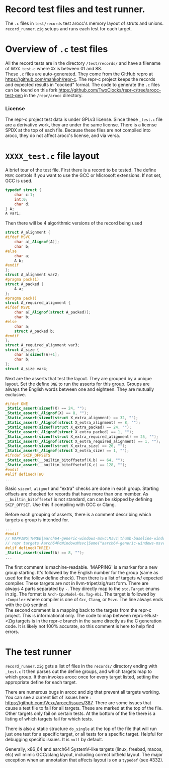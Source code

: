   
# Record test files and test runner.  
The `.c` files in `test/records` test arocc's memory layout of struts and unions. `record_runner.zig` setups and runs each test for each target.  
  
# Overview of `.c` test files  
  
All the record tests are in the directory `/test/records/` and have a filename of `00XX_test.c` where `XX` is between 01 and 88.  
These `.c` files are auto-generated. They come from the GitHub repro at https://github.com/mahkoh/repr-c. The repr-c project keeps the records and expected results in "cooked" format. The code to generate the `.c` files can be found on this fork https://github.com/TwoClocks/repr-c/tree/arocc-test-gen in the `/repr/arocc` directory.  
  
### License  
  
The repr-c project test data is under GPLv3 license. Since these `_test.c` file are a derivative work, they are under the same license. There is a license SPDX at the top of each file. Because these files are not compiled into arocc, they do not affect arocc's license, and via versa.  
  
# `XXXX_test.c` file layout  
  
A brief tour of the test file. First there is a record to be tested. The define `MSVC` controls if you want to use the GCC or Microsoft extensions. If not set, GCC is used.  
```c  
typedef struct {
    char c:1;  
    int:0;  
    char d;  
} A;  
A var1;  
```  
Then there will be 4 algorithmic versions of the record being used  
```c  
struct A_alignment {  
#ifdef MSVC
    char a[_Alignof(A)];  
    char b;
#else
    char a;
    A b;  
#endif
};
struct A_alignment var2;  
#pragma pack(1)
struct A_packed {  
    A a;  
};
#pragma pack()
struct A_required_alignment {  
#ifdef MSVC
    char a[_Alignof(struct A_packed)];  
    char b;
#else
    char a;
    struct A_packed b;  
#endif
};
struct A_required_alignment var3;  
struct A_size {  
    char a[sizeof(A)+1];  
    char b;
};
struct A_size var4;  
```  
Next are the asserts that test the layout. They are grouped by a unique layout. Set the define `ONE` to run the asserts for this group. Groups are always the English words between one and eighteen. They are mutually exclusive.  
```c  
#ifdef ONE
_Static_assert(sizeof(X) == 24, "");
_Static_assert(_Alignof(X) == 8, "");
_Static_assert(sizeof(struct X_extra_alignment) == 32, "");
_Static_assert(_Alignof(struct X_extra_alignment) == 8, "");
_Static_assert(sizeof(struct X_extra_packed) == 24, "");
_Static_assert(_Alignof(struct X_extra_packed) == 1, "");
_Static_assert(sizeof(struct X_extra_required_alignment) == 25, "");
_Static_assert(_Alignof(struct X_extra_required_alignment) == 1, "");
_Static_assert(sizeof(struct X_extra_size) == 26, "");
_Static_assert(_Alignof(struct X_extra_size) == 1, "");
#ifndef SKIP_OFFSETS
_Static_assert(__builtin_bitoffsetof(X,b) == 64, "");
_Static_assert(__builtin_bitoffsetof(X,c) == 128, "");
#endif
#elif defined(TWO
...
```  
Basic `sizeof`, `alignof` and "extra" checks are done in each group. Starting offsets are checked for records that have more than one member. As `__builtin_bitoffsetof` is not standard, can can be skipped by defining `SKIP_OFFSET`. Use this if compiling with GCC or Clang.
  
Before each grouping of asserts, there is a comment describing which targets a group is intended for.  
```c  
...  
#endif  
// MAPPING|THREE|aarch64-generic-windows-msvc:Msvc|thumb-baseline-windows-msvc:Msvc|END  
// repr targets Aarch64PcWindowsMsvc|Some("aarch64-generic-windows-msvc") Thumbv7aPcWindowsMsvc|Some("thumb-baseline-windows-msvc")   
#elif defined(THREE)  
_Static_assert(sizeof(A) == 8, "");  
...  
```  
The first comment is machine-readable. 'MAPPING' is a marker for a new group starting. It's followed by the English number for the group (same as used for the follow define check). Then there is a list of targets w/ expected compiler. These targets are not in llvm-tripet/zig/rust form. There are always 4 parts separated by `-`. They directly map to the `std.Target` enums in zig. The format is `Arch-CpuModel-Os.Tag-Abi`. The target is followed by `:Compiler` where compiler is one of `Gcc`, `Clang`, or `Msvc`. The line always ends with the `END` sentinel.  
The second comment is a mapping back to the targets from the repr-c project. This is informational only. The code to map between reprc->Rust->Zig targets is in the repr-c branch in the same directly as the C generation code. It is likely not 100% accurate, so this comment is here to help find errors.  

# The test runner    
`record_runner.zig` gets a list of files in the `records/` directory ending with `_test.c` It then parses out the define groups, and which targets map to which group. It then invokes arocc once for every target listed, setting the appropriate define for each target.  

There are numerous bugs in arocc and zig that prevent all targets working. You can see a current list of issues here : https://github.com/Vexu/arocc/issues/387.
There are some issues that cause a test file to fail for all targets. These are marked at the top of the file.
Other targets only fail on certain tests. At the bottom of the file there is a listing of which targets fail for which tests.
  
There is also a static structure `do_single` at the top of the file that will run just one test for a specific target, or all tests for a specific target. Helpful for debugging specific issues. It is `null` by default.

Generally, x86_64 and aarch64 SystemV-like targets (linux, freebsd, macos, etc) will mimic GCC/clang layout, including correct bitfield layout. The major exception when an annotation that affects layout is on a `typedef` (see #332).

